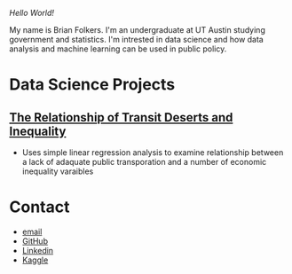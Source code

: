 *Hello World!*

My name is Brian Folkers. I'm an undergraduate at UT Austin studying government and statistics. I'm intrested in data science and how data analysis and machine learning can be used in public policy.

# Data Science Projects
## [The Relationship of Transit Deserts and Inequality](https://github.com/BriandFolkers/DS-Project)
- Uses simple linear regression analysis to examine relationship between a lack of adaquate public transporation and a number of economic inequality varaibles

# Contact
- [email](brianfolkers@utexas.edu)
- [GitHub](https://github.com/BriandFolkers)
- [Linkedin](https://www.linkedin.com/in/brian-d-folkers-898a311a2/)
- [Kaggle](https://www.kaggle.com/briandfolkers)
